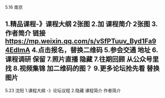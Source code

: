 5.16 南京

1.精品课程-》课程大纲 2张图
2.加 课程简介 2张图
3.作者简介 链接 https://mp.weixin.qq.com/s/vSfPTuuv_Byd1Fa94EdImA
4.点击报名，替换二维码
5.参会交通 地址
6.课程调研 保留
7.照片直播 隐藏
7.往期回顾 从公众号里找
8.视频集锦 加二维码的图？
9.更多论坛抢先看 替换图片
----------------------------------------

5.23 沈阳
1.课程大纲 -》论坛议程
2.隐藏 课程简介 作者简介
